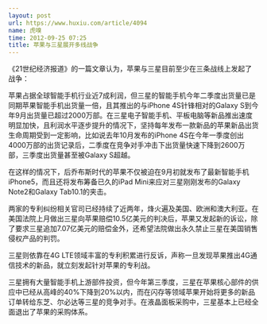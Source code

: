 ```yaml
---
layout: post
url: https://www.huxiu.com/article/4094
name: 虎嗅
time: 2012-09-25 07:25
title: 苹果与三星展开多线战争
---
```

《21世纪经济报道》的一篇文章认为，苹果与三星目前至少在三条战线上发起了战争：

苹果占据全球智能手机行业近7成利润，但三星的智能手机今年二季度出货量已是同期苹果智能手机出货量一倍，且其推出的与iPhone 4S针锋相对的Galaxy S到今年9月出货量已超过2000万部。在三星电子智能手机、平板电脑等新品推出速度明显加快，且利润水平逐步提升的情况下，坚持每年发布一款新品的苹果新品出货生命周期受到一定影响，比如说去年10月发布的iPhone 4S在今年一季度创出4000万部的出货记录后，二季度在竞争对手冲击下出货量快速下降到2600万部，三季度出货量甚至被Galaxy S超越。

在这样的情况下，后乔布斯时代的苹果不仅被迫在9月初就发布了最新智能手机iPhone5，而且还将发布筹备已久的iPad Mini来应对三星刚刚发布的Galaxy Note2和Galaxy Tab10.1的夹击。

两家的专利纠纷相关官司已经持续了近两年，烽火遍及美国、欧洲和澳大利亚。在美国法院上月做出三星向苹果赔偿10.5亿美元的判决后，苹果又发起新的诉讼，除了要求三星追加7.07亿美元的赔偿金外，还希望法院做出永久禁止三星在美国销售侵权产品的判罚。

三星则依靠在4G LTE领域丰富的专利积累进行反诉，声称一旦发现苹果推出4G通信技术的新品，就立刻发起针对苹果的专利战。

三星拥有大量智能手机上游部件投资，但今年第三季度，三星在苹果核心部件的供应中已经从高峰的40%下降到20%以内，而在闪存等领域苹果开始将更多的新品订单转给东芝、尔必达等三星的竞争对手。在液晶面板采购中，三星基本上已经全面退出了苹果的采购体系。

